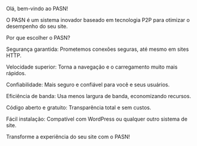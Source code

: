 Olá, bem-vindo ao PASN!

O PASN é um sistema inovador baseado em tecnologia P2P para otimizar o desempenho do seu site.

Por que escolher o PASN?

Segurança garantida: Prometemos conexões seguras, até mesmo em sites HTTP.

Velocidade superior: Torna a navegação e o carregamento muito mais rápidos.

Confiabilidade: Mais seguro e confiável para você e seus usuários.

Eficiência de banda: Usa menos largura de banda, economizando recursos.

Código aberto e gratuito: Transparência total e sem custos.

Fácil instalação: Compatível com WordPress ou qualquer outro sistema de site.


Transforme a experiência do seu site com o PASN!

